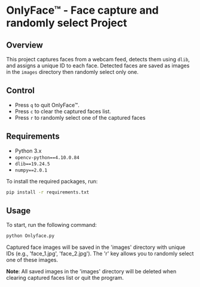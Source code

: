# OnlyFace™ - Face capture and randomly select Project

## Overview

This project captures faces from a webcam feed, detects them using `dlib`, and assigns a unique ID to each face. Detected faces are saved as images in the `images` directory then randomly select only one.

## Control

- Press `q` to quit OnlyFace™.
- Press `c` to clear the captured faces list.
- Press `r` to randomly select one of the captured faces



## Requirements

- Python 3.x
- `opencv-python==4.10.0.84`
- `dlib==19.24.5`
- `numpy==2.0.1`

To install the required packages, run:

```bash
pip install -r requirements.txt
```
## Usage

To start, run the following command:

```bash
python Onlyface.py
```

Captured face images will be saved in the 'images' directory with unique IDs (e.g., 'face_1.jpg', 'face_2.jpg'). The 'r' key allows you to randomly select one of these images.

**Note**: All saved images in the 'images' directory will be deleted when clearing captured faces list or quit the program.